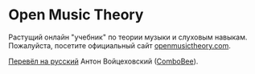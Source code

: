 Open Music Theory
=================
Растущий онлайн "учебник" по теории музыки и слуховым навыкам. Пожалуйста, посетите
официальный сайт [openmusictheory.com](http://openmusictheory.com).

  [Перевёл на русский](https://combobee.github.io) Антон Войцеховский ([СomboBee](https://github.com/combobee)).
